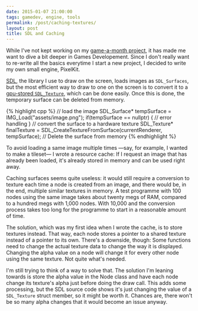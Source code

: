 ```yaml
---
date: 2015-01-07 21:00:00
tags: gamedev, engine, tools
permalink: /post/caching-textures/
layout: post
title: SDL and Caching
---
```


While I've not kept working on my [game-a-month project](http://cesarparent.com/2014/04/one-game-a-month/), it has made me want to dive a bit deeper in Games Developement. Since I don't really want to re-write all the basics everytime I start a new project, I decided to write my own small engine, PixelKit.

[SDL](https://www.libsdl.org), the library I use to draw on the screen, loads images as `SDL_Surfaces`, but the most efficient way to draw to one on the screen is to convert it to a [gpu-stored `SDL_Texture`](http://stackoverflow.com/questions/21392755/difference-between-surface-and-texture-sdl-general), which can be done easily. Once this is done, the temporary surface can be deleted from memory.

{% highlight cpp %}
    // load the image
    SDL_Surface* tempSurface = IMG_Load("assets/image.png");
    if(tempSurface == nullptr)
    {
    	// error handling
    }
    // convert the surface to a hardware texture
    SDL_Texture* finalTexture = SDL_CreateTextureFromSurface(currentRenderer,
    			                                             tempSurface);
    // Delete the surface from memory
{% endhighlight %}

To avoid loading a same image multiple times —say, for example, I wanted to make a tileset— I wrote a resource cache: If I request an image that has already been loaded, it's already stored in memory and can be used right away.

Caching surfaces seems quite useless: it would still require a conversion to texture each time a node is created from an image, and there would be, in the end, multiple similar textures in memory. A test programme with 100 nodes using the same image takes about twenty megs of RAM, compared to a hundred megs with 1,000 nodes. With 10,000 and the conversion process takes too long for the programme to start in a reasonable amount of time.

The solution, which was my first idea when I wrote the cache, is to store textures instead. That way, each node stores a pointer to a shared texture instead of a pointer to its own. There's a downside, though: Some functions need to change the actual texture data to change the way it is displayed. Changing the alpha value on a node will change it for every other node using the same texture. Not quite what's needed.

I'm still trying to think of a way to solve that. The solution I'm leaning towards is store the alpha value in the Node class and have each node change its texture's alpha just before doing the draw call. This adds some processing, but the SDL source code shows it's just changing the value of a `SDL_Texture` struct member, so it might be worth it. Chances are, there won't be so many alpha changes that it would become an issue anyway.